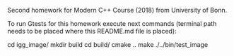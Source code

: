 Second homework for Modern C++ Course (2018) from University of Bonn.

To run Gtests for this homework execute next commands (terminal path
needs to be placed where this README.md file is placed):

cd igg_image/
mkdir build
cd build/
cmake ..
make
./../bin/test_image
